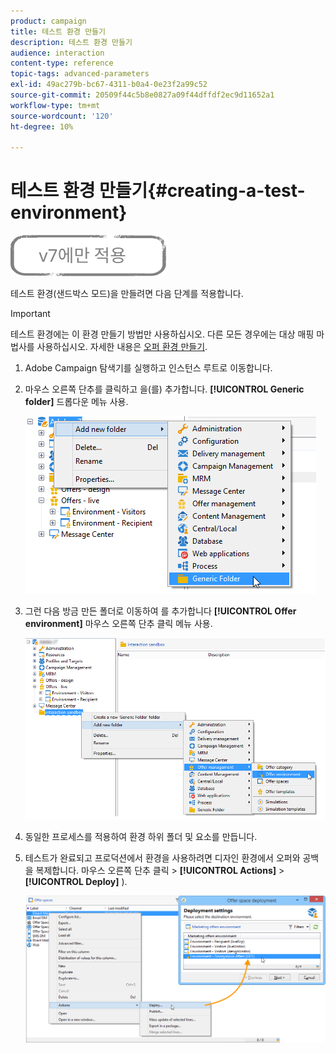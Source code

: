 ```yaml
---
product: campaign
title: 테스트 환경 만들기
description: 테스트 환경 만들기
audience: interaction
content-type: reference
topic-tags: advanced-parameters
exl-id: 49ac279b-bc67-4311-b0a4-0e23f2a99c52
source-git-commit: 20509f44c5b8e0827a09f44dffdf2ec9d11652a1
workflow-type: tm+mt
source-wordcount: '120'
ht-degree: 10%

---
```


# 테스트 환경 만들기{#creating-a-test-environment}

![](../../assets/v7-only.svg)

테스트 환경(샌드박스 모드)을 만들려면 다음 단계를 적용합니다.

>[!IMPORTANT]
>
>테스트 환경에는 이 환경 만들기 방법만 사용하십시오. 다른 모든 경우에는 대상 매핑 마법사를 사용하십시오. 자세한 내용은 [오퍼 환경 만들기](../../interaction/using/live-design-environments.md#creating-an-offer-environment).

1. Adobe Campaign 탐색기를 실행하고 인스턴스 루트로 이동합니다.
1. 마우스 오른쪽 단추를 클릭하고 을(를) 추가합니다. **[!UICONTROL Generic folder]** 드롭다운 메뉴 사용.

   ![](assets/offer_env_creation_001.png)

1. 그런 다음 방금 만든 폴더로 이동하여 를 추가합니다 **[!UICONTROL Offer environment]** 마우스 오른쪽 단추 클릭 메뉴 사용.

   ![](assets/offer_env_creation_001bis.png)

1. 동일한 프로세스를 적용하여 환경 하위 폴더 및 요소를 만듭니다.
1. 테스트가 완료되고 프로덕션에서 환경을 사용하려면 디자인 환경에서 오퍼와 공백을 복제합니다. 마우스 오른쪽 단추 클릭 > **[!UICONTROL Actions]** > **[!UICONTROL Deploy]** ).

   ![](assets/migration_interaction_5.png)
